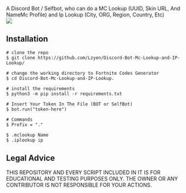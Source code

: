 
  <br>
  <span>A Discord Bot / Selfbot, who can do a MC Lookup (UUID, Skin URL, And NameMc Profile) and Ip Lookup (City, ORG, Region, Country, Etc)</span>
  <br>
  <a target="_blank" href="https://www.python.org/downloads/" title="Python version"><img src="https://img.shields.io/badge/python-%3E=_3.6-green.svg"></a>


## Installation

```console
# clone the repo
$ git clone https://github.com/Lzyen/Discord-Bot-Mc-Lookup-and-IP-Lookup/

# change the working directory to Fortnite Codes Generator
$ cd Discord-Bot-Mc-Lookup-and-IP-Lookup.

# install the requirements
$ python3 -m pip install -r requirements.txt

# Insert Your Token In The File (BOT or SelfBot)
$ bot.run("token-here")

# Commands
$ Prefix = "."

$ .mclookup Name
$ .iplookup ip

```
## Legal Advice
THIS REPOSITORY AND EVERY SCRIPT INCLUDED IN IT IS FOR EDUCATIONAL 
AND TESTING PURPOSES ONLY. THE OWNER OR ANY CONTRIBUTOR IS NOT RESPONSIBLE
FOR YOUR ACTIONS.
